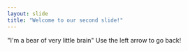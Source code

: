 ```yaml
---
layout: slide
title: "Welcome to our second slide!"
---
```

"I'm a bear of very little brain"
Use the left arrow to go back!
